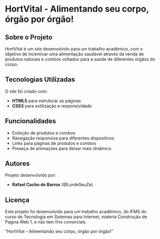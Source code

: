 # HortVital - Alimentando seu corpo, órgão por órgão!

## Sobre o Projeto
HortVital é um site desenvolvido para um trabalho acadêmico, com o objetivo de incentivar uma alimentação saudável através da venda de produtos naturais e combos voltados para a saúde de diferentes órgãos do corpo.

## Tecnologias Utilizadas
O site foi criado com:

- **HTML5** para estruturar as páginas
- **CSS3** para estilização e responsividade

## Funcionalidades
- Exibição de produtos e combos
- Navegação responsiva para diferentes dispositivos
- Links para páginas de produtos e combos
- Preseça de animações para deixar mais dinâmico

## Autores
Projeto desenvolvido por:
- **Rafael Cacho de Barros** (@LordeSeuZe)

## Licença
Este projeto foi desenvolvido para um trabalho acadêmico, do IFMS do curso de Tecnologia em Sistemas para Internet, materia Construção de Pagina Web 1, e não tem fins comerciais.

"HortVital – Alimentando seu corpo, órgão por órgão!"

